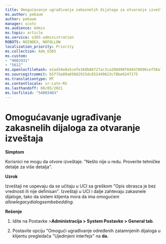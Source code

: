 ```yaml
---
title: Omogućavanje ugrađivanje zakasnelih dijaloga za otvaranje izveštaja
ms.author: pebaum
author: pebaum
manager: scotv
ms.audience: Admin
ms.topic: article
ms.service: o365-administration
ROBOTS: NOINDEX, NOFOLLOW
localization_priority: Priority
ms.collection: Adm_O365
ms.custom:
- "9002931"
- "5612"
ms.openlocfilehash: e1ad34e8a5cefe168b86727ac3ca208d90f8d4478696cef58a7d0b04475fba56
ms.sourcegitcommit: b5f7da89a650d2915dc652449623c78be6247175
ms.translationtype: MT
ms.contentlocale: sr-Latn-RS
ms.lasthandoff: 08/05/2021
ms.locfileid: "54003403"
---
```

# <a name="enable-embedding-legacy-dialogs-to-open-reports"></a>Omogućavanje ugrađivanje zakasnelih dijaloga za otvaranje izveštaja

**Simptom**

Korisnici ne mogu da otvore izveštaje. "Nešto nije u redu. Proverite tehničke detalje za više detalja".

**Uzrok**

Izveštaji ne uspevaju da se učitaju u UCI sa greškom "Opis obrasca je bez vrednosti ili nije definisan". Izveštaji u UCI i dalje zahtevaju zakasnele dijaloge, tako da sistem klijenta mora da ima omogućeni *allowlegacydialogsembebedding.*

**Rešenje**

1. Idite na Postavke >**Administracija > System Postavke > General tab**.

2. Postavite opciju "Omogući ugrađivanje određenih zatamnjenih dijaloga u klijentu pregledača "Ujedinjeni interfejs" na **da.**
